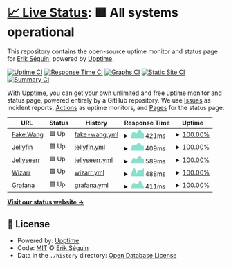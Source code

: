 # [📈 Live Status](https://erikseguin.github.io/upptime): <!--live status--> **🟩 All systems operational**

This repository contains the open-source uptime monitor and status page for [Erik Séguin](https://erikseguin.github.io/upptime), powered by [Upptime](https://github.com/upptime/upptime).

[![Uptime CI](https://github.com/erikseguin/upptime/workflows/Uptime%20CI/badge.svg)](https://github.com/erikseguin/upptime/actions?query=workflow%3A%22Uptime+CI%22)
[![Response Time CI](https://github.com/erikseguin/upptime/workflows/Response%20Time%20CI/badge.svg)](https://github.com/erikseguin/upptime/actions?query=workflow%3A%22Response+Time+CI%22)
[![Graphs CI](https://github.com/erikseguin/upptime/workflows/Graphs%20CI/badge.svg)](https://github.com/erikseguin/upptime/actions?query=workflow%3A%22Graphs+CI%22)
[![Static Site CI](https://github.com/erikseguin/upptime/workflows/Static%20Site%20CI/badge.svg)](https://github.com/erikseguin/upptime/actions?query=workflow%3A%22Static+Site+CI%22)
[![Summary CI](https://github.com/erikseguin/upptime/workflows/Summary%20CI/badge.svg)](https://github.com/erikseguin/upptime/actions?query=workflow%3A%22Summary+CI%22)

With [Upptime](https://upptime.js.org), you can get your own unlimited and free uptime monitor and status page, powered entirely by a GitHub repository. We use [Issues](https://github.com/erikseguin/upptime/issues) as incident reports, [Actions](https://github.com/erikseguin/upptime/actions) as uptime monitors, and [Pages](https://erikseguin.github.io/upptime) for the status page.

<!--start: status pages-->
<!-- This summary is generated by Upptime (https://github.com/upptime/upptime) -->
<!-- Do not edit this manually, your changes will be overwritten -->
<!-- prettier-ignore -->
| URL | Status | History | Response Time | Uptime |
| --- | ------ | ------- | ------------- | ------ |
| <img alt="" src="https://icons.duckduckgo.com/ip3/fake.wang.ico" height="13"> [Fake.Wang](https://fake.wang) | 🟩 Up | [fake-wang.yml](https://github.com/erikseguin/upptime/commits/HEAD/history/fake-wang.yml) | <details><summary><img alt="Response time graph" src="./graphs/fake-wang/response-time-week.png" height="20"> 421ms</summary><br><a href="https://status.fake.wang/history/fake-wang"><img alt="Response time 467" src="https://img.shields.io/endpoint?url=https%3A%2F%2Fraw.githubusercontent.com%2Ferikseguin%2Fupptime%2FHEAD%2Fapi%2Ffake-wang%2Fresponse-time.json"></a><br><a href="https://status.fake.wang/history/fake-wang"><img alt="24-hour response time 324" src="https://img.shields.io/endpoint?url=https%3A%2F%2Fraw.githubusercontent.com%2Ferikseguin%2Fupptime%2FHEAD%2Fapi%2Ffake-wang%2Fresponse-time-day.json"></a><br><a href="https://status.fake.wang/history/fake-wang"><img alt="7-day response time 421" src="https://img.shields.io/endpoint?url=https%3A%2F%2Fraw.githubusercontent.com%2Ferikseguin%2Fupptime%2FHEAD%2Fapi%2Ffake-wang%2Fresponse-time-week.json"></a><br><a href="https://status.fake.wang/history/fake-wang"><img alt="30-day response time 396" src="https://img.shields.io/endpoint?url=https%3A%2F%2Fraw.githubusercontent.com%2Ferikseguin%2Fupptime%2FHEAD%2Fapi%2Ffake-wang%2Fresponse-time-month.json"></a><br><a href="https://status.fake.wang/history/fake-wang"><img alt="1-year response time 467" src="https://img.shields.io/endpoint?url=https%3A%2F%2Fraw.githubusercontent.com%2Ferikseguin%2Fupptime%2FHEAD%2Fapi%2Ffake-wang%2Fresponse-time-year.json"></a></details> | <details><summary><a href="https://status.fake.wang/history/fake-wang">100.00%</a></summary><a href="https://status.fake.wang/history/fake-wang"><img alt="All-time uptime 99.72%" src="https://img.shields.io/endpoint?url=https%3A%2F%2Fraw.githubusercontent.com%2Ferikseguin%2Fupptime%2FHEAD%2Fapi%2Ffake-wang%2Fuptime.json"></a><br><a href="https://status.fake.wang/history/fake-wang"><img alt="24-hour uptime 100.00%" src="https://img.shields.io/endpoint?url=https%3A%2F%2Fraw.githubusercontent.com%2Ferikseguin%2Fupptime%2FHEAD%2Fapi%2Ffake-wang%2Fuptime-day.json"></a><br><a href="https://status.fake.wang/history/fake-wang"><img alt="7-day uptime 100.00%" src="https://img.shields.io/endpoint?url=https%3A%2F%2Fraw.githubusercontent.com%2Ferikseguin%2Fupptime%2FHEAD%2Fapi%2Ffake-wang%2Fuptime-week.json"></a><br><a href="https://status.fake.wang/history/fake-wang"><img alt="30-day uptime 100.00%" src="https://img.shields.io/endpoint?url=https%3A%2F%2Fraw.githubusercontent.com%2Ferikseguin%2Fupptime%2FHEAD%2Fapi%2Ffake-wang%2Fuptime-month.json"></a><br><a href="https://status.fake.wang/history/fake-wang"><img alt="1-year uptime 99.72%" src="https://img.shields.io/endpoint?url=https%3A%2F%2Fraw.githubusercontent.com%2Ferikseguin%2Fupptime%2FHEAD%2Fapi%2Ffake-wang%2Fuptime-year.json"></a></details>
| <img alt="" src="https://icons.duckduckgo.com/ip3/jellyfin.fake.wang.ico" height="13"> [Jellyfin](https://jellyfin.fake.wang) | 🟩 Up | [jellyfin.yml](https://github.com/erikseguin/upptime/commits/HEAD/history/jellyfin.yml) | <details><summary><img alt="Response time graph" src="./graphs/jellyfin/response-time-week.png" height="20"> 409ms</summary><br><a href="https://status.fake.wang/history/jellyfin"><img alt="Response time 465" src="https://img.shields.io/endpoint?url=https%3A%2F%2Fraw.githubusercontent.com%2Ferikseguin%2Fupptime%2FHEAD%2Fapi%2Fjellyfin%2Fresponse-time.json"></a><br><a href="https://status.fake.wang/history/jellyfin"><img alt="24-hour response time 317" src="https://img.shields.io/endpoint?url=https%3A%2F%2Fraw.githubusercontent.com%2Ferikseguin%2Fupptime%2FHEAD%2Fapi%2Fjellyfin%2Fresponse-time-day.json"></a><br><a href="https://status.fake.wang/history/jellyfin"><img alt="7-day response time 409" src="https://img.shields.io/endpoint?url=https%3A%2F%2Fraw.githubusercontent.com%2Ferikseguin%2Fupptime%2FHEAD%2Fapi%2Fjellyfin%2Fresponse-time-week.json"></a><br><a href="https://status.fake.wang/history/jellyfin"><img alt="30-day response time 410" src="https://img.shields.io/endpoint?url=https%3A%2F%2Fraw.githubusercontent.com%2Ferikseguin%2Fupptime%2FHEAD%2Fapi%2Fjellyfin%2Fresponse-time-month.json"></a><br><a href="https://status.fake.wang/history/jellyfin"><img alt="1-year response time 465" src="https://img.shields.io/endpoint?url=https%3A%2F%2Fraw.githubusercontent.com%2Ferikseguin%2Fupptime%2FHEAD%2Fapi%2Fjellyfin%2Fresponse-time-year.json"></a></details> | <details><summary><a href="https://status.fake.wang/history/jellyfin">100.00%</a></summary><a href="https://status.fake.wang/history/jellyfin"><img alt="All-time uptime 99.70%" src="https://img.shields.io/endpoint?url=https%3A%2F%2Fraw.githubusercontent.com%2Ferikseguin%2Fupptime%2FHEAD%2Fapi%2Fjellyfin%2Fuptime.json"></a><br><a href="https://status.fake.wang/history/jellyfin"><img alt="24-hour uptime 100.00%" src="https://img.shields.io/endpoint?url=https%3A%2F%2Fraw.githubusercontent.com%2Ferikseguin%2Fupptime%2FHEAD%2Fapi%2Fjellyfin%2Fuptime-day.json"></a><br><a href="https://status.fake.wang/history/jellyfin"><img alt="7-day uptime 100.00%" src="https://img.shields.io/endpoint?url=https%3A%2F%2Fraw.githubusercontent.com%2Ferikseguin%2Fupptime%2FHEAD%2Fapi%2Fjellyfin%2Fuptime-week.json"></a><br><a href="https://status.fake.wang/history/jellyfin"><img alt="30-day uptime 99.96%" src="https://img.shields.io/endpoint?url=https%3A%2F%2Fraw.githubusercontent.com%2Ferikseguin%2Fupptime%2FHEAD%2Fapi%2Fjellyfin%2Fuptime-month.json"></a><br><a href="https://status.fake.wang/history/jellyfin"><img alt="1-year uptime 99.70%" src="https://img.shields.io/endpoint?url=https%3A%2F%2Fraw.githubusercontent.com%2Ferikseguin%2Fupptime%2FHEAD%2Fapi%2Fjellyfin%2Fuptime-year.json"></a></details>
| <img alt="" src="https://icons.duckduckgo.com/ip3/jellyseerr.fake.wang.ico" height="13"> [Jellyseerr](https://jellyseerr.fake.wang) | 🟩 Up | [jellyseerr.yml](https://github.com/erikseguin/upptime/commits/HEAD/history/jellyseerr.yml) | <details><summary><img alt="Response time graph" src="./graphs/jellyseerr/response-time-week.png" height="20"> 589ms</summary><br><a href="https://status.fake.wang/history/jellyseerr"><img alt="Response time 664" src="https://img.shields.io/endpoint?url=https%3A%2F%2Fraw.githubusercontent.com%2Ferikseguin%2Fupptime%2FHEAD%2Fapi%2Fjellyseerr%2Fresponse-time.json"></a><br><a href="https://status.fake.wang/history/jellyseerr"><img alt="24-hour response time 485" src="https://img.shields.io/endpoint?url=https%3A%2F%2Fraw.githubusercontent.com%2Ferikseguin%2Fupptime%2FHEAD%2Fapi%2Fjellyseerr%2Fresponse-time-day.json"></a><br><a href="https://status.fake.wang/history/jellyseerr"><img alt="7-day response time 589" src="https://img.shields.io/endpoint?url=https%3A%2F%2Fraw.githubusercontent.com%2Ferikseguin%2Fupptime%2FHEAD%2Fapi%2Fjellyseerr%2Fresponse-time-week.json"></a><br><a href="https://status.fake.wang/history/jellyseerr"><img alt="30-day response time 582" src="https://img.shields.io/endpoint?url=https%3A%2F%2Fraw.githubusercontent.com%2Ferikseguin%2Fupptime%2FHEAD%2Fapi%2Fjellyseerr%2Fresponse-time-month.json"></a><br><a href="https://status.fake.wang/history/jellyseerr"><img alt="1-year response time 664" src="https://img.shields.io/endpoint?url=https%3A%2F%2Fraw.githubusercontent.com%2Ferikseguin%2Fupptime%2FHEAD%2Fapi%2Fjellyseerr%2Fresponse-time-year.json"></a></details> | <details><summary><a href="https://status.fake.wang/history/jellyseerr">100.00%</a></summary><a href="https://status.fake.wang/history/jellyseerr"><img alt="All-time uptime 99.74%" src="https://img.shields.io/endpoint?url=https%3A%2F%2Fraw.githubusercontent.com%2Ferikseguin%2Fupptime%2FHEAD%2Fapi%2Fjellyseerr%2Fuptime.json"></a><br><a href="https://status.fake.wang/history/jellyseerr"><img alt="24-hour uptime 100.00%" src="https://img.shields.io/endpoint?url=https%3A%2F%2Fraw.githubusercontent.com%2Ferikseguin%2Fupptime%2FHEAD%2Fapi%2Fjellyseerr%2Fuptime-day.json"></a><br><a href="https://status.fake.wang/history/jellyseerr"><img alt="7-day uptime 100.00%" src="https://img.shields.io/endpoint?url=https%3A%2F%2Fraw.githubusercontent.com%2Ferikseguin%2Fupptime%2FHEAD%2Fapi%2Fjellyseerr%2Fuptime-week.json"></a><br><a href="https://status.fake.wang/history/jellyseerr"><img alt="30-day uptime 99.99%" src="https://img.shields.io/endpoint?url=https%3A%2F%2Fraw.githubusercontent.com%2Ferikseguin%2Fupptime%2FHEAD%2Fapi%2Fjellyseerr%2Fuptime-month.json"></a><br><a href="https://status.fake.wang/history/jellyseerr"><img alt="1-year uptime 99.74%" src="https://img.shields.io/endpoint?url=https%3A%2F%2Fraw.githubusercontent.com%2Ferikseguin%2Fupptime%2FHEAD%2Fapi%2Fjellyseerr%2Fuptime-year.json"></a></details>
| <img alt="" src="https://icons.duckduckgo.com/ip3/wizarr.fake.wang.ico" height="13"> [Wizarr](https://wizarr.fake.wang) | 🟩 Up | [wizarr.yml](https://github.com/erikseguin/upptime/commits/HEAD/history/wizarr.yml) | <details><summary><img alt="Response time graph" src="./graphs/wizarr/response-time-week.png" height="20"> 488ms</summary><br><a href="https://status.fake.wang/history/wizarr"><img alt="Response time 496" src="https://img.shields.io/endpoint?url=https%3A%2F%2Fraw.githubusercontent.com%2Ferikseguin%2Fupptime%2FHEAD%2Fapi%2Fwizarr%2Fresponse-time.json"></a><br><a href="https://status.fake.wang/history/wizarr"><img alt="24-hour response time 659" src="https://img.shields.io/endpoint?url=https%3A%2F%2Fraw.githubusercontent.com%2Ferikseguin%2Fupptime%2FHEAD%2Fapi%2Fwizarr%2Fresponse-time-day.json"></a><br><a href="https://status.fake.wang/history/wizarr"><img alt="7-day response time 488" src="https://img.shields.io/endpoint?url=https%3A%2F%2Fraw.githubusercontent.com%2Ferikseguin%2Fupptime%2FHEAD%2Fapi%2Fwizarr%2Fresponse-time-week.json"></a><br><a href="https://status.fake.wang/history/wizarr"><img alt="30-day response time 469" src="https://img.shields.io/endpoint?url=https%3A%2F%2Fraw.githubusercontent.com%2Ferikseguin%2Fupptime%2FHEAD%2Fapi%2Fwizarr%2Fresponse-time-month.json"></a><br><a href="https://status.fake.wang/history/wizarr"><img alt="1-year response time 496" src="https://img.shields.io/endpoint?url=https%3A%2F%2Fraw.githubusercontent.com%2Ferikseguin%2Fupptime%2FHEAD%2Fapi%2Fwizarr%2Fresponse-time-year.json"></a></details> | <details><summary><a href="https://status.fake.wang/history/wizarr">100.00%</a></summary><a href="https://status.fake.wang/history/wizarr"><img alt="All-time uptime 81.89%" src="https://img.shields.io/endpoint?url=https%3A%2F%2Fraw.githubusercontent.com%2Ferikseguin%2Fupptime%2FHEAD%2Fapi%2Fwizarr%2Fuptime.json"></a><br><a href="https://status.fake.wang/history/wizarr"><img alt="24-hour uptime 100.00%" src="https://img.shields.io/endpoint?url=https%3A%2F%2Fraw.githubusercontent.com%2Ferikseguin%2Fupptime%2FHEAD%2Fapi%2Fwizarr%2Fuptime-day.json"></a><br><a href="https://status.fake.wang/history/wizarr"><img alt="7-day uptime 100.00%" src="https://img.shields.io/endpoint?url=https%3A%2F%2Fraw.githubusercontent.com%2Ferikseguin%2Fupptime%2FHEAD%2Fapi%2Fwizarr%2Fuptime-week.json"></a><br><a href="https://status.fake.wang/history/wizarr"><img alt="30-day uptime 100.00%" src="https://img.shields.io/endpoint?url=https%3A%2F%2Fraw.githubusercontent.com%2Ferikseguin%2Fupptime%2FHEAD%2Fapi%2Fwizarr%2Fuptime-month.json"></a><br><a href="https://status.fake.wang/history/wizarr"><img alt="1-year uptime 81.89%" src="https://img.shields.io/endpoint?url=https%3A%2F%2Fraw.githubusercontent.com%2Ferikseguin%2Fupptime%2FHEAD%2Fapi%2Fwizarr%2Fuptime-year.json"></a></details>
| <img alt="" src="https://icons.duckduckgo.com/ip3/grafana.fake.wang.ico" height="13"> [Grafana](https://grafana.fake.wang) | 🟩 Up | [grafana.yml](https://github.com/erikseguin/upptime/commits/HEAD/history/grafana.yml) | <details><summary><img alt="Response time graph" src="./graphs/grafana/response-time-week.png" height="20"> 411ms</summary><br><a href="https://status.fake.wang/history/grafana"><img alt="Response time 439" src="https://img.shields.io/endpoint?url=https%3A%2F%2Fraw.githubusercontent.com%2Ferikseguin%2Fupptime%2FHEAD%2Fapi%2Fgrafana%2Fresponse-time.json"></a><br><a href="https://status.fake.wang/history/grafana"><img alt="24-hour response time 138" src="https://img.shields.io/endpoint?url=https%3A%2F%2Fraw.githubusercontent.com%2Ferikseguin%2Fupptime%2FHEAD%2Fapi%2Fgrafana%2Fresponse-time-day.json"></a><br><a href="https://status.fake.wang/history/grafana"><img alt="7-day response time 411" src="https://img.shields.io/endpoint?url=https%3A%2F%2Fraw.githubusercontent.com%2Ferikseguin%2Fupptime%2FHEAD%2Fapi%2Fgrafana%2Fresponse-time-week.json"></a><br><a href="https://status.fake.wang/history/grafana"><img alt="30-day response time 386" src="https://img.shields.io/endpoint?url=https%3A%2F%2Fraw.githubusercontent.com%2Ferikseguin%2Fupptime%2FHEAD%2Fapi%2Fgrafana%2Fresponse-time-month.json"></a><br><a href="https://status.fake.wang/history/grafana"><img alt="1-year response time 439" src="https://img.shields.io/endpoint?url=https%3A%2F%2Fraw.githubusercontent.com%2Ferikseguin%2Fupptime%2FHEAD%2Fapi%2Fgrafana%2Fresponse-time-year.json"></a></details> | <details><summary><a href="https://status.fake.wang/history/grafana">100.00%</a></summary><a href="https://status.fake.wang/history/grafana"><img alt="All-time uptime 99.67%" src="https://img.shields.io/endpoint?url=https%3A%2F%2Fraw.githubusercontent.com%2Ferikseguin%2Fupptime%2FHEAD%2Fapi%2Fgrafana%2Fuptime.json"></a><br><a href="https://status.fake.wang/history/grafana"><img alt="24-hour uptime 100.00%" src="https://img.shields.io/endpoint?url=https%3A%2F%2Fraw.githubusercontent.com%2Ferikseguin%2Fupptime%2FHEAD%2Fapi%2Fgrafana%2Fuptime-day.json"></a><br><a href="https://status.fake.wang/history/grafana"><img alt="7-day uptime 100.00%" src="https://img.shields.io/endpoint?url=https%3A%2F%2Fraw.githubusercontent.com%2Ferikseguin%2Fupptime%2FHEAD%2Fapi%2Fgrafana%2Fuptime-week.json"></a><br><a href="https://status.fake.wang/history/grafana"><img alt="30-day uptime 100.00%" src="https://img.shields.io/endpoint?url=https%3A%2F%2Fraw.githubusercontent.com%2Ferikseguin%2Fupptime%2FHEAD%2Fapi%2Fgrafana%2Fuptime-month.json"></a><br><a href="https://status.fake.wang/history/grafana"><img alt="1-year uptime 99.67%" src="https://img.shields.io/endpoint?url=https%3A%2F%2Fraw.githubusercontent.com%2Ferikseguin%2Fupptime%2FHEAD%2Fapi%2Fgrafana%2Fuptime-year.json"></a></details>

<!--end: status pages-->

[**Visit our status website →**](https://erikseguin.github.io/upptime)

## 📄 License

- Powered by: [Upptime](https://github.com/upptime/upptime)
- Code: [MIT](./LICENSE) © [Erik Séguin](https://erikseguin.github.io/upptime)
- Data in the `./history` directory: [Open Database License](https://opendatacommons.org/licenses/odbl/1-0/)
